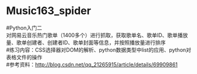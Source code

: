 # Music163_spider
#Python入门二</br>
对网易云音乐热门歌单（1400多个）进行抓取，获取歌单名、歌单ID、歌单播放量、歌单创建者、创建者ID、歌单封面等信息，并按照播放量进行排序</br>
#练习内容：CSS选择器对DOM的解析、python数据类型中list的应用、python对表格文件的操作</br>
#参考资料：http://blog.csdn.net/qq_21265915/article/details/69909861 </br>
